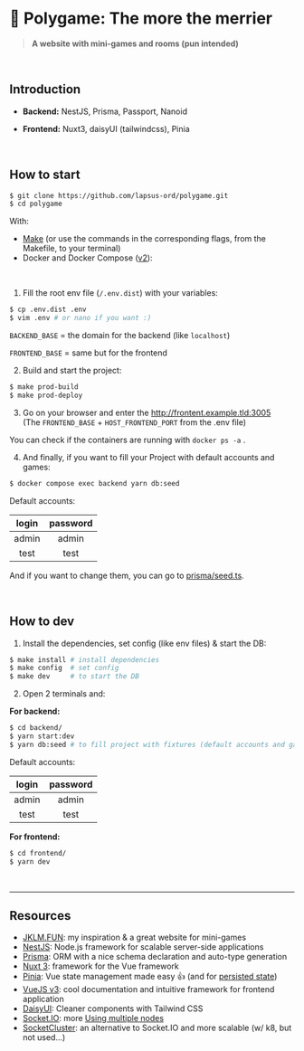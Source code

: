 # 🎉 Polygame: The more the merrier

> **A website with mini-games and rooms (pun intended)**

<br>

## Introduction

- **Backend:** NestJS, Prisma, Passport, Nanoid

- **Frontend:** Nuxt3, daisyUI (tailwindcss), Pinia

<br>

## How to start

```sh
$ git clone https://github.com/lapsus-ord/polygame.git
$ cd polygame
```

With:

- [Make](https://fr.wikipedia.org/wiki/Make) (or use the commands in the corresponding flags, from the Makefile, to your terminal)
- Docker and Docker Compose ([v2](https://docs.docker.com/compose/compose-v2/)):

<br>

1. Fill the root env file (`/.env.dist`) with your variables:

```sh
$ cp .env.dist .env
$ vim .env # or nano if you want :)
```

`BACKEND_BASE` = the domain for the backend (like `localhost`)

`FRONTEND_BASE` = same but for the frontend

2. Build and start the project:

```sh
$ make prod-build
$ make prod-deploy
```

3. Go on your browser and enter the http://frontent.example.tld:3005 <br>
   (The `FRONTEND_BASE` + `HOST_FRONTEND_PORT` from the .env file)

You can check if the containers are running with `docker ps -a` .

4. And finally, if you want to fill your Project with default accounts and games:

```sh
$ docker compose exec backend yarn db:seed
```

Default accounts:

| login | password |
| :---: | :------: |
| admin |  admin   |
| test  |   test   |

And if you want to change them, you can go to [prisma/seed.ts](./backend/prisma/seed.ts).

<br>

## How to dev

1. Install the dependencies, set config (like env files) & start the DB:

```sh
$ make install # install dependencies
$ make config  # set config
$ make dev     # to start the DB
```

2. Open 2 terminals and:

**For backend:**

```sh
$ cd backend/
$ yarn start:dev
$ yarn db:seed # to fill project with fixtures (default accounts and games)
```

Default accounts:

| login | password |
| :---: | :------: |
| admin |  admin   |
| test  |   test   |

**For frontend:**

```sh
$ cd frontend/
$ yarn dev
```

<br>
<hr>

## Resources

- [JKLM.FUN](https://jklm.fun/): my inspiration & a great website for mini-games
- [NestJS](https://docs.nestjs.com/): Node.js framework for scalable server-side applications
- [Prisma](https://www.prisma.io/): ORM with a nice schema declaration and auto-type generation
- [Nuxt 3](https://nuxt.com/): framework for the Vue framework
- [Pinia](https://pinia.vuejs.org/): Vue state management made easy 👍 (and for [persisted state](https://prazdevs.github.io/pinia-plugin-persistedstate/))
- [VueJS v3](https://vuejs.org/guide/): cool documentation and intuitive framework for frontend application
- [DaisyUI](https://daisyui.com/): Cleaner components with Tailwind CSS
- [Socket.IO](https://socket.io/docs/v4/): more [Using multiple nodes](https://socket.io/docs/v4/using-multiple-nodes/)
- [SocketCluster](https://socketcluster.io/): an alternative to Socket.IO and more scalable (w/ k8, but not used...)
